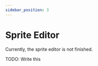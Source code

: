 ```yaml
---
sidebar_position: 3
---
```


# Sprite Editor

Currently, the sprite editor is not finished.

TODO: Write this